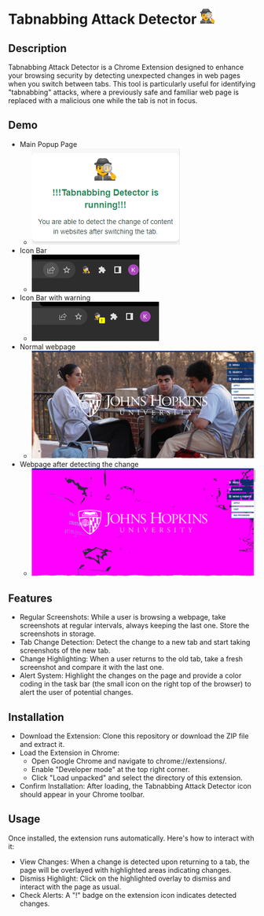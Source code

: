 # Tabnabbing Attack Detector ![Icon](https://github.com/Kennnnn774/Tabnabbing-Attack-Detector/blob/main/icons/icon32.png)

## Description
Tabnabbing Attack Detector is a Chrome Extension designed to enhance your browsing security by detecting unexpected changes in web pages when you switch between tabs. This tool is particularly useful for identifying "tabnabbing" attacks, where a previously safe and familiar web page is replaced with a malicious one while the tab is not in focus.

## Demo

- Main Popup Page
    - ![Popup page](https://github.com/Kennnnn774/Tabnabbing-Attack-Detector/blob/main/images/mainpage.png)
- Icon Bar
    - ![Popup page](https://github.com/Kennnnn774/Tabnabbing-Attack-Detector/blob/main/images/iconbar.png)
- Icon Bar with warning
    - ![Icon Bar with warning](https://github.com/Kennnnn774/Tabnabbing-Attack-Detector/blob/main/images/iconbarwithalarm.png)
- Normal webpage
    - ![Normal webpage](https://github.com/Kennnnn774/Tabnabbing-Attack-Detector/blob/main/images/jhupage.png)
- Webpage after detecting the change
    - ![Webpage after detecting the change](https://github.com/Kennnnn774/Tabnabbing-Attack-Detector/blob/main/images/jhuhighlightedpage.png)



## Features
- Regular Screenshots: While a user is browsing a webpage, take screenshots at regular intervals, always keeping the last one. Store the screenshots in storage.
- Tab Change Detection: Detect the change to a new tab and start taking screenshots of the new tab.
- Change Highlighting: When a user returns to the old tab, take a fresh screenshot and compare it with the last one. 
- Alert System: Highlight the changes on the page and provide a color coding in the task bar (the small icon on the right top of the browser) to alert the user of potential changes.

## Installation
- Download the Extension: Clone this repository or download the ZIP file and extract it.
-  Load the Extension in Chrome:
    - Open Google Chrome and navigate to chrome://extensions/.
    - Enable "Developer mode" at the top right corner.
    - Click "Load unpacked" and select the directory of this extension.
- Confirm Installation: After loading, the Tabnabbing Attack Detector icon should appear in your Chrome toolbar.

## Usage
Once installed, the extension runs automatically. Here's how to interact with it:

- View Changes: When a change is detected upon returning to a tab, the page will be overlayed with highlighted areas indicating changes.
- Dismiss Highlight: Click on the highlighted overlay to dismiss and interact with the page as usual.
- Check Alerts: A "!" badge on the extension icon indicates detected changes.